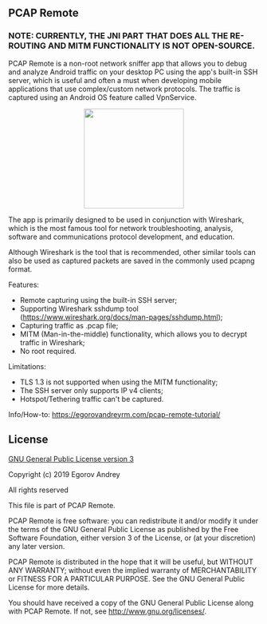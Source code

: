 PCAP Remote
-----------

### NOTE: CURRENTLY, THE JNI PART THAT DOES ALL THE RE-ROUTING AND MITM FUNCTIONALITY IS NOT OPEN-SOURCE.

PCAP Remote is a non-root network sniffer app that allows you to debug and analyze
Android traffic on your desktop PC using the app's built-in SSH server, which is useful and often a must when developing mobile applications that use complex/custom network protocols. The traffic is captured using an Android OS feature called VpnService.

<p align="center">
<img src="https://raw.githubusercontent.com/egorovandreyrm/pcap-remote/master/github_assets/device-2020-01-12-123805.png" width="200" />
</p>

The app is primarily designed to be used in conjunction with Wireshark, which is the most famous tool for network troubleshooting, analysis, software and communications protocol development, and education.

Although Wireshark is the tool that is recommended, other similar tools can also be used as captured packets are saved in the commonly used pcapng format.

Features:
- Remote capturing using the built-in SSH server;
- Supporting Wireshark sshdump tool (https://www.wireshark.org/docs/man-pages/sshdump.html);
- Capturing traffic as .pcap file;
- MITM (Man-in-the-middle) functionality, which allows you to decrypt traffic in Wireshark;
- No root required.

Limitations:
- TLS 1.3 is not supported when using the MITM functionality;
- The SSH server only supports IP v4 clients;
- Hotspot/Tethering traffic can't be captured.

Info/How-to: https://egorovandreyrm.com/pcap-remote-tutorial/

License
-------

[GNU General Public License version 3](http://www.gnu.org/licenses/gpl.txt)

Copyright (c) 2019 Egorov Andrey

All rights reserved

This file is part of PCAP Remote.

PCAP Remote is free software: you can redistribute it and/or modify it under the terms of the GNU General Public License as published by the Free Software Foundation, either version 3 of the License, or (at your discretion) any later version.

PCAP Remote is distributed in the hope that it will be useful, but WITHOUT ANY WARRANTY; without even the implied warranty of MERCHANTABILITY or FITNESS FOR A PARTICULAR PURPOSE. See the GNU General Public License for more details.

You should have received a copy of the GNU General Public License along with PCAP Remote. If not, see http://www.gnu.org/licenses/.
